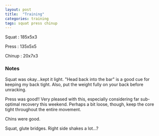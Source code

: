 ```yaml
---
layout: post
title:  "Training"
categories: training
tags: squat press chinup
---
```


Squat       :   185x5x3

Press       :   135x5x5

Chinup      :   20x7x3

### Notes

Squat was okay...kept it light. "Head back into the bar" is a good cue for
keeping my back tight. Also, put the weight fully on your back before
unracking.

Press was good!! Very pleased with this, especially considering far sub-optimal
recovery this weekend. Perhaps a bit loose, though, keep the core tight
throughout the entire movement.

Chins were good.

Squat, glute bridges. Right side shakes a lot...?
